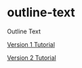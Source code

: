 # outline-text
Outline Text

[Version 1 Tutorial](https://www.codeproject.com/Articles/42529/Outline-Text)

[Version 2 Tutorial](https://www.codeproject.com/Articles/865246/Outline-Text-Part)
